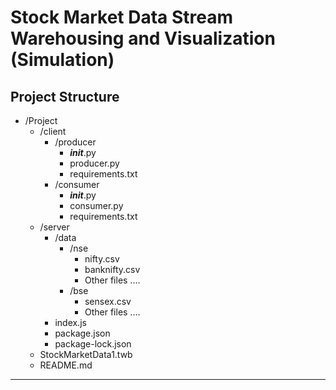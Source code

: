 # Stock Market Data Stream Warehousing and Visualization (Simulation)


## Project Structure

* /Project
    - /client
        - /producer
            + ___init___.py
            + producer.py
            + requirements.txt
        - /consumer
            + ___init___.py
            + consumer.py
            + requirements.txt
    - /server
        - /data
            - /nse
                + nifty.csv
                + banknifty.csv
                + Other files ....
            - /bse
                + sensex.csv
                + Other files ....
        - index.js
        - package.json
        - package-lock.json
    - StockMarketData1.twb
    - README.md

<hr>